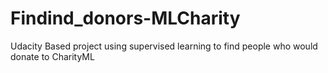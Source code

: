 # Findind_donors-MLCharity
Udacity Based project using supervised learning to find people who would donate to CharityML
